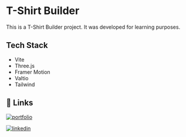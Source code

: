 # T-Shirt Builder

This is a T-Shirt Builder
 project. It was developed for learning purposes.

## Tech Stack

- Vite
- Three.js
- Framer Motion
- Valtio
- Tailwind

## 🔗 Links

[![portfolio](https://img.shields.io/badge/my_portfolio-000?style=for-the-badge&logo=ko-fi&logoColor=white)](https://mammimia.github.io/portfolio/)

[![linkedin](https://img.shields.io/badge/linkedin-0A66C2?style=for-the-badge&logo=linkedin&logoColor=white)](https://www.linkedin.com/in/muhammed-ali-aydin/)
